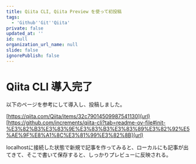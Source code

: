 ```yaml
---
title: Qiita CLI, Qiita Preview を使って初投稿
tags:
  - 'Github''Git''Qiita'
private: false
updated_at: ''
id: null
organization_url_name: null
slide: false
ignorePublish: false
---
```

# Qiita CLI 導入完了
以下のページを参考にして導入し、投稿しました。

[https://qiita.com/Qiita/items/32c79014509987541130](url)
[https://github.com/increments/qiita-cli?tab=readme-ov-file#init-%E3%82%B3%E3%83%9E%E3%83%B3%E3%83%89%E3%82%92%E5%AE%9F%E8%A1%8C%E3%81%99%E3%82%8B](url)

localhostに接続した状態で新規で記事を作ってみると、ローカルにも記事が出てきて、そこで書いて保存すると、しっかりプレビューに反映される。

